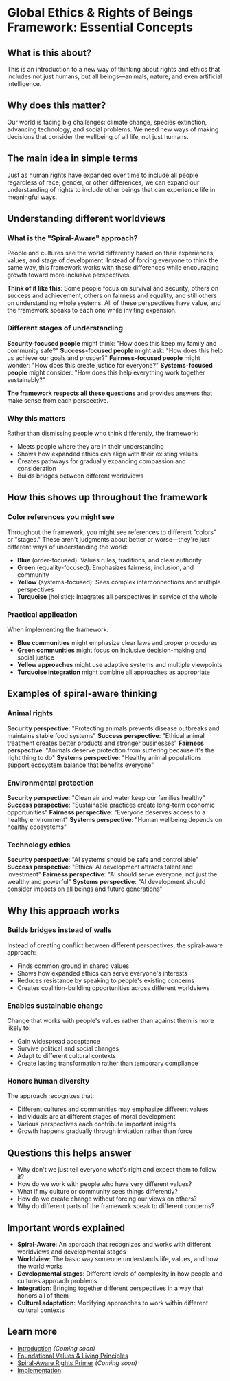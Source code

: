 # Global Ethics & Rights of Beings Framework: Essential Concepts

## What is this about?
This is an introduction to a new way of thinking about rights and ethics that includes not just humans, but all beings—animals, nature, and even artificial intelligence.

## Why does this matter?
Our world is facing big challenges: climate change, species extinction, advancing technology, and social problems. We need new ways of making decisions that consider the wellbeing of all life, not just humans.

## The main idea in simple terms
Just as human rights have expanded over time to include all people regardless of race, gender, or other differences, we can expand our understanding of rights to include other beings that can experience life in meaningful ways.

## Understanding different worldviews

### What is the "Spiral-Aware" approach?
People and cultures see the world differently based on their experiences, values, and stage of development. Instead of forcing everyone to think the same way, this framework works with these differences while encouraging growth toward more inclusive perspectives.

**Think of it like this**: Some people focus on survival and security, others on success and achievement, others on fairness and equality, and still others on understanding whole systems. All of these perspectives have value, and the framework speaks to each one while inviting expansion.

### Different stages of understanding
**Security-focused people** might think: "How does this keep my family and community safe?"
**Success-focused people** might ask: "How does this help us achieve our goals and prosper?"
**Fairness-focused people** might wonder: "How does this create justice for everyone?"
**Systems-focused people** might consider: "How does this help everything work together sustainably?"

**The framework respects all these questions** and provides answers that make sense from each perspective.

### Why this matters
Rather than dismissing people who think differently, the framework:
- Meets people where they are in their understanding
- Shows how expanded ethics can align with their existing values
- Creates pathways for gradually expanding compassion and consideration
- Builds bridges between different worldviews

## How this shows up throughout the framework

### Color references you might see
Throughout the framework, you might see references to different "colors" or "stages." These aren't judgments about better or worse—they're just different ways of understanding the world:

- **Blue** (order-focused): Values rules, traditions, and clear authority
- **Green** (equality-focused): Emphasizes fairness, inclusion, and community
- **Yellow** (systems-focused): Sees complex interconnections and multiple perspectives
- **Turquoise** (holistic): Integrates all perspectives in service of the whole

### Practical application
When implementing the framework:
- **Blue communities** might emphasize clear laws and proper procedures
- **Green communities** might focus on inclusive decision-making and social justice
- **Yellow approaches** might use adaptive systems and multiple viewpoints
- **Turquoise integration** might combine all approaches as appropriate

## Examples of spiral-aware thinking

### Animal rights
**Security perspective**: "Protecting animals prevents disease outbreaks and maintains stable food systems"
**Success perspective**: "Ethical animal treatment creates better products and stronger businesses"
**Fairness perspective**: "Animals deserve protection from suffering because it's the right thing to do"
**Systems perspective**: "Healthy animal populations support ecosystem balance that benefits everyone"

### Environmental protection
**Security perspective**: "Clean air and water keep our families healthy"
**Success perspective**: "Sustainable practices create long-term economic opportunities"
**Fairness perspective**: "Everyone deserves access to a healthy environment"
**Systems perspective**: "Human wellbeing depends on healthy ecosystems"

### Technology ethics
**Security perspective**: "AI systems should be safe and controllable"
**Success perspective**: "Ethical AI development attracts talent and investment"
**Fairness perspective**: "AI should serve everyone, not just the wealthy and powerful"
**Systems perspective**: "AI development should consider impacts on all beings and future generations"

## Why this approach works

### Builds bridges instead of walls
Instead of creating conflict between different perspectives, the spiral-aware approach:
- Finds common ground in shared values
- Shows how expanded ethics can serve everyone's interests
- Reduces resistance by speaking to people's existing concerns
- Creates coalition-building opportunities across different worldviews

### Enables sustainable change
Change that works with people's values rather than against them is more likely to:
- Gain widespread acceptance
- Survive political and social changes
- Adapt to different cultural contexts
- Create lasting transformation rather than temporary compliance

### Honors human diversity
The approach recognizes that:
- Different cultures and communities may emphasize different values
- Individuals are at different stages of moral development
- Various perspectives each contribute important insights
- Growth happens gradually through invitation rather than force

## Questions this helps answer
- Why don't we just tell everyone what's right and expect them to follow it?
- How do we work with people who have very different values?
- What if my culture or community sees things differently?
- How do we create change without forcing our views on others?
- Why do different parts of the framework speak to different concerns?

## Important words explained
- **Spiral-Aware**: An approach that recognizes and works with different worldviews and developmental stages
- **Worldview**: The basic way someone understands life, values, and how the world works
- **Developmental stages**: Different levels of complexity in how people and cultures approach problems
- **Integration**: Bringing together different perspectives in a way that honors all of them
- **Cultural adaptation**: Modifying approaches to work within different cultural contexts

## Learn more
- [Introduction](/frameworks/global-ethics-and-rights-of-beings/essential/1-introduction) *(Coming soon)*
- [Foundational Values & Living Principles](/frameworks/global-ethics-and-rights-of-beings/essential/2-foundational-values)
- [Spiral-Aware Rights Primer](/frameworks/global-ethics-and-rights-of-beings/essential/6.8-spiral-aware-primer) *(Coming soon)*
- [Implementation](/frameworks/global-ethics-and-rights-of-beings/essential/5-implementation)

